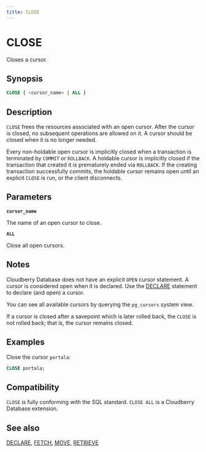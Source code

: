 ```yaml
---
title: CLOSE
---
```


# CLOSE

Closes a cursor.

## Synopsis

```sql
CLOSE { <cursor_name> | ALL }
```

## Description

`CLOSE` frees the resources associated with an open cursor. After the cursor is closed, no subsequent operations are allowed on it. A cursor should be closed when it is no longer needed.

Every non-holdable open cursor is implicitly closed when a transaction is terminated by `COMMIT` or `ROLLBACK`. A holdable cursor is implicitly closed if the transaction that created it is prematurely ended via `ROLLBACK`. If the creating transaction successfully commits, the holdable cursor remains open until an explicit `CLOSE` is run, or the client disconnects.

## Parameters

**`cursor_name`**

The name of an open cursor to close.

**`ALL`**

Close all open cursors.

## Notes

Cloudberry Database does not have an explicit `OPEN` cursor statement. A cursor is considered open when it is declared. Use the [DECLARE](/docs/sql-stmts/sql-stmt-declare.md) statement to declare (and open) a cursor.

You can see all available cursors by querying the `pg_cursors` system view.

If a cursor is closed after a savepoint which is later rolled back, the `CLOSE` is not rolled back; that is, the cursor remains closed.

## Examples

Close the cursor `portala`:

```sql
CLOSE portala;
```

## Compatibility

`CLOSE` is fully conforming with the SQL standard. `CLOSE ALL` is a Cloudberry Database extension.

## See also

[DECLARE](/docs/sql-stmts/sql-stmt-declare.md), [FETCH](/docs/sql-stmts/sql-stmt-fetch.md), [MOVE](/docs/sql-stmts/sql-stmt-move.md), [RETRIEVE](/docs/sql-stmts/sql-stmt-retrieve.md)
